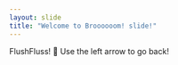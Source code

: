 ```yaml
---
layout: slide
title: "Welcome to Broooooom! slide!"
---
```

FlushFluss! :tada:
Use the left arrow to go back!
